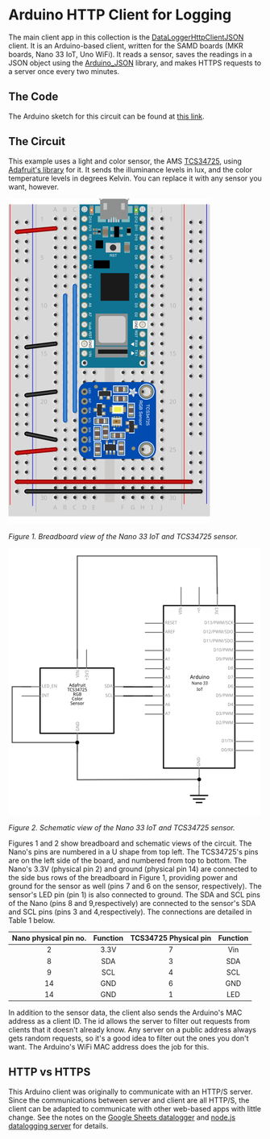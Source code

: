 
# Arduino HTTP Client for Logging

The main client app in this collection is the [DataLoggerHttpClientJSON]({{site.codeurl}}/WiFiDatalogger/DataLoggerHttpClientJSON) client. It is an Arduino-based client, written for the SAMD boards (MKR boards, Nano 33 IoT, Uno WiFi). It reads a sensor, saves the readings in a JSON object using the [Arduino_JSON](https://github.com/arduino-libraries/Arduino_JSON) library, and makes HTTPS requests to a server once every two minutes. 

## The Code

The Arduino sketch for this circuit can be found at [this link]({{site.codeurl}}/WiFiDatalogger/DataLoggerHttpClientJSON/DataLoggerHttpClientJSON.ino). 

## The Circuit

This example uses a light and color sensor, the AMS [TCS34725](https://ams.com/tcs34725), using [Adafruit's library](https://github.com/adafruit/Adafruit_TCS34725) for it. It sends the illuminance levels in lux, and the color temperature levels in degrees Kelvin. You can replace it with any sensor you want, however.  

![Breadboard view of the Nano 33 IoT and TCS34725 sensor, as described below.](../images/LightLogger_bb.png)

_Figure 1. Breadboard view of the Nano 33 IoT and TCS34725 sensor._

![Schematic view of the Nano 33 IoT and TCS34725 sensor, as described below.](../images/LightLogger_schem.png)

_Figure 2. Schematic view of the Nano 33 IoT and TCS34725 sensor._

Figures 1 and 2 show breadboard and schematic views of the circuit. The Nano's pins are numbered in a U shape from top left. The TCS34725's pins are on the left side of the board, and numbered from top to bottom. The Nano's 3.3V (physical pin 2) and ground (physical pin 14) are connected to the side bus rows of the breadboard in Figure 1, providing power and ground for the sensor as well (pins 7 and 6 on the sensor, respectively). The sensor's LED pin (pin 1) is also connected to ground. The SDA and SCL pins of the Nano (pins 8 and 9,respectively) are connected to the sensor's SDA and SCL pins (pins 3 and 4,respectively). The connections are detailed in Table 1 below. 

| Nano physical pin no.| Function | TCS34725 Physical pin | Function |
| :------------------: |:--------:| :--------------------:|:--------:|
| 2                    | 3.3V     | 7                     | Vin      |
| 8                    | SDA      | 3                     | SDA      |
| 9                    | SCL      | 4                     | SCL      |
| 14                   | GND      | 6                     | GND      |
| 14                   | GND      | 1                     | LED      |

In addition to the sensor data, the client also sends  the Arduino's MAC address as a client ID.  The id allows the server to filter out requests from clients that it doesn't already know. Any server on a public address always gets random requests, so it's a good idea to filter out the ones you don't want. The Arduino's WiFi MAC address does the job for this. 

## HTTP vs HTTPS
This Arduino client was originally to communicate with an HTTP/S server. Since the communications between server and client are all HTTP/S, the client can be adapted to communicate with other web-based apps with little change. See the notes on the [Google Sheets datalogger](google-sheets-datalogger) and [node.js datalogging server](node-datalogging-server) for details.